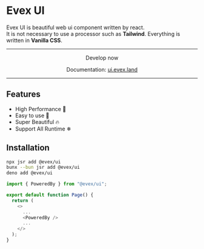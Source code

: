 # Evex UI

Evex UI is beautiful web ui component written by react.  
It is not necessary to use a processor such as **Tailwind**.
Everything is written in **Vanilla CSS**.

---

<p align="center">Develop now</p>
<p align="center">Documentation: <a href="https://ui.evex.land">ui.evex.land</a></p>

---

## Features

- High Performance 🚀
- Easy to use 🎉
- Super Beautiful 🔥
- Support All Runtime ❄

## Installation

```bash
npx jsr add @evex/ui
bunx --bun jsr add @evex/ui
deno add @evex/ui
```

```ts
import { PoweredBy } from "@evex/ui";

export default function Page() {
  return (
    <>
      ...
      <PoweredBy />
      ...
    </>
  );
}
```
